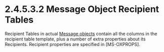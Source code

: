 <html dir="LTR" xmlns:mshelp="http://msdn.microsoft.com/mshelp" xmlns:ddue="http://ddue.schemas.microsoft.com/authoring/2003/5" xmlns:xlink="http://www.w3.org/1999/xlink" xmlns:tool="http://www.microsoft.com/tooltip">
    <head>
        <meta http-equiv="Content-Type" content="text/html; CHARSET=utf-8"></meta>
        <meta name="save" content="history"></meta>
        <title>2.4.5.3.2 Message Object Recipient Tables</title>
        <xml>
            <mshelp:toctitle title="2.4.5.3.2 Message Object Recipient Tables"></mshelp:toctitle>
            <mshelp:rltitle title="[MS-PST]: Message Object Recipient Tables"></mshelp:rltitle>
            <mshelp:keyword index="A" term="7de50aec-de1f-40dd-81ef-5e5fb078f6ea"></mshelp:keyword>
            <mshelp:attr name="DCSext.ContentType" value="open specification"></mshelp:attr>
            <mshelp:attr name="AssetID" value="7de50aec-de1f-40dd-81ef-5e5fb078f6ea"></mshelp:attr>
            <mshelp:attr name="TopicType" value="kbRef"></mshelp:attr>
            <mshelp:attr name="DCSext.Title" value="[MS-PST]: Message Object Recipient Tables" />
        </xml>
    </head>
    <body>
        <div id="header">
            <h1 class="heading">2.4.5.3.2 Message Object Recipient Tables</h1>
        </div>
        <div id="mainSection">
            <div id="mainBody">
                <div id="allHistory" class="saveHistory"></div>
                <div id="sectionSection0" class="section" name="collapseableSection">
                    

<p>Recipient Tables in actual <a href="08220cc9-69b1-4072-a2e7-2a0ff201d505.html#gt_b6c15d0c-d992-421d-ba96-99d3b63894cf">Message objects</a> contain all
the columns in the recipient table template, plus a number of extra properties
about its Recipients. Recipient properties are specified in <mshelp:link keywords="f6ab1613-aefe-447d-a49c-18217230b148" tabindex="0">[MS-OXPROPS]</mshelp:link>.
</p>
                </div>
            </div>
        </div>
    </body>
</html>